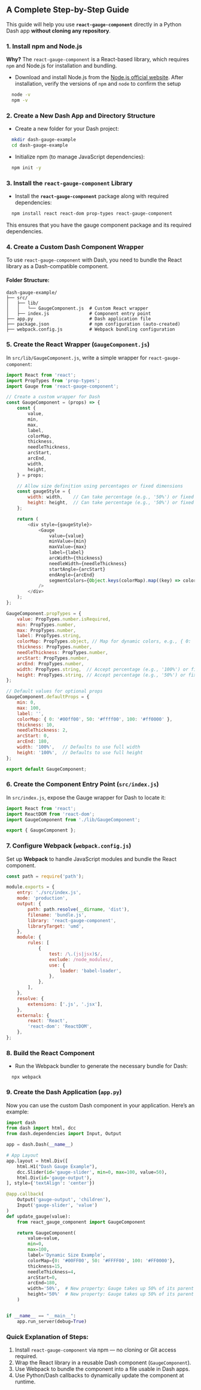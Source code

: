 ## A Complete Step-by-Step Guide
This guide will help you use **`react-gauge-component`** directly in a Python Dash app **without cloning any repository**.
### 1. Install npm and Node.js
**Why?** The `react-gauge-component` is a React-based library, which requires `npm` and Node.js for installation and bundling.
- Download and install Node.js from the [Node.js official website](https://nodejs.org/).
After installation, verify the versions of `npm` and `node` to confirm the setup

```bash
  node -v
  npm -v
```
### 2. Create a New Dash App and Directory Structure
- Create a new folder for your Dash project:
```bash
  mkdir dash-gauge-example
  cd dash-gauge-example 
```

- Initialize npm (to manage JavaScript dependencies):
```bash
  npm init -y
```
### 3. Install the `react-gauge-component` Library
- Install the **`react-gauge-component`** package along with required dependencies:

```bash
  npm install react react-dom prop-types react-gauge-component 
```
This ensures that you have the gauge component package and its required dependencies.

### 4. Create a Custom Dash Component Wrapper
To use `react-gauge-component` with Dash, you need to bundle the React library as a Dash-compatible component.
#### Folder Structure:
```text
dash-gauge-example/
├── src/
│   ├── lib/
│   │   └── GaugeComponent.js  # Custom React wrapper
│   ├── index.js               # Component entry point
├── app.py                     # Dash application file
├── package.json               # npm configuration (auto-created)
├── webpack.config.js          # Webpack bundling configuration
```

### 5. Create the React Wrapper (`GaugeComponent.js`)
In `src/lib/GaugeComponent.js`, write a simple wrapper for `react-gauge-component`:

```javascript
import React from 'react';
import PropTypes from 'prop-types';
import Gauge from 'react-gauge-component';

// Create a custom wrapper for Dash
const GaugeComponent = (props) => {
    const {
        value,
        min,
        max,
        label,
        colorMap,
        thickness,
        needleThickness,
        arcStart,
        arcEnd,
        width,
        height,
    } = props;

    // Allow size definition using percentages or fixed dimensions
    const gaugeStyle = {
        width: width,    // Can take percentage (e.g., '50%') or fixed value (e.g., '300px')
        height: height,  // Can take percentage (e.g., '50%') or fixed value (e.g., '300px')
    };

    return (
        <div style={gaugeStyle}>
            <Gauge
                value={value}
                minValue={min}
                maxValue={max}
                label={label}
                arcWidth={thickness}
                needleWidth={needleThickness}
                startAngle={arcStart}
                endAngle={arcEnd}
                segmentColors={Object.keys(colorMap).map((key) => colorMap[key])}
            />
        </div>
    );
};

GaugeComponent.propTypes = {
    value: PropTypes.number.isRequired,
    min: PropTypes.number,
    max: PropTypes.number,
    label: PropTypes.string,
    colorMap: PropTypes.object, // Map for dynamic colors, e.g., { 0: '#00ff00', 100: '#ff0000' }
    thickness: PropTypes.number,
    needleThickness: PropTypes.number,
    arcStart: PropTypes.number,
    arcEnd: PropTypes.number,
    width: PropTypes.string,  // Accept percentage (e.g., '100%') or fixed (e.g., '300px')
    height: PropTypes.string, // Accept percentage (e.g., '50%') or fixed (e.g., '200px')
};

// Default values for optional props
GaugeComponent.defaultProps = {
    min: 0,
    max: 100,
    label: '',
    colorMap: { 0: '#00ff00', 50: '#ffff00', 100: '#ff0000' },
    thickness: 10,
    needleThickness: 2,
    arcStart: 0,
    arcEnd: 180,
    width: '100%',   // Defaults to use full width
    height: '100%',  // Defaults to use full height
};

export default GaugeComponent;
```

### 6. Create the Component Entry Point (`src/index.js`)
In `src/index.js`, expose the Gauge wrapper for Dash to locate it:
```javascript
import React from 'react';
import ReactDOM from 'react-dom';
import GaugeComponent from './lib/GaugeComponent';

export { GaugeComponent };
```

### 7. Configure Webpack (`webpack.config.js`)
Set up **Webpack** to handle JavaScript modules and bundle the React component.
```javascript
const path = require('path');

module.exports = {
    entry: './src/index.js',
    mode: 'production',
    output: {
        path: path.resolve(__dirname, 'dist'),
        filename: 'bundle.js',
        library: 'react-gauge-component',
        libraryTarget: 'umd',
    },
    module: {
        rules: [
            {
                test: /\.(js|jsx)$/,
                exclude: /node_modules/,
                use: {
                    loader: 'babel-loader',
                },
            },
        ],
    },
    resolve: {
        extensions: ['.js', '.jsx'],
    },
    externals: {
        react: 'React',
        'react-dom': 'ReactDOM',
    },
};
```
### 8. Build the React Component
- Run the Webpack bundler to generate the necessary bundle for Dash:
```shell
  npx webpack
```

### 9. Create the Dash Application (`app.py`)
Now you can use the custom Dash component in your application. Here’s an example:
```python
import dash
from dash import html, dcc
from dash.dependencies import Input, Output

app = dash.Dash(__name__)

# App Layout
app.layout = html.Div([
    html.H1("Dash Gauge Example"),
    dcc.Slider(id='gauge-slider', min=0, max=100, value=50),
    html.Div(id='gauge-output'),
], style={'textAlign': 'center'})

@app.callback(
    Output('gauge-output', 'children'),
    Input('gauge-slider', 'value')
)
def update_gauge(value):
    from react_gauge_component import GaugeComponent

    return GaugeComponent(
        value=value,
        min=0,
        max=100,
        label='Dynamic Size Example',
        colorMap={0: '#00FF00', 50: '#FFFF00', 100: '#FF0000'},
        thickness=15,
        needleThickness=4,
        arcStart=0,
        arcEnd=180,
        width='50%',  # New property: Gauge takes up 50% of its parent's width
        height='50%'  # New property: Gauge takes up 50% of its parent's height
    )


if __name__ == "__main__":
    app.run_server(debug=True)
```
### Quick Explanation of Steps:
1. Install `react-gauge-component` via npm — no cloning or Git access required.
2. Wrap the React library in a reusable Dash component (`GaugeComponent`).
3. Use Webpack to bundle the component into a file usable in Dash apps.
4. Use Python/Dash callbacks to dynamically update the component at runtime.
